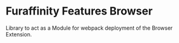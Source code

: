 # Furaffinity Features Browser

Library to act as a Module for webpack deployment of the Browser Extension.
